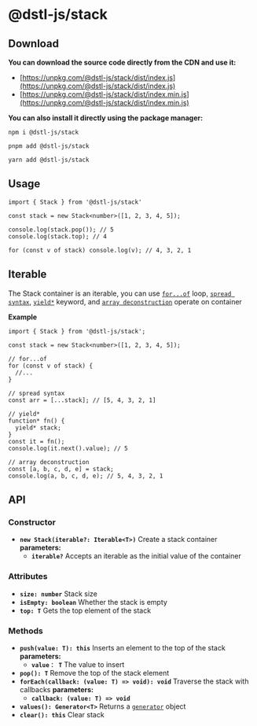 # @dstl-js/stack

## Download

**You can download the source code directly from the CDN and use it:**

- [https://unpkg.com/@dstl-js/stack/dist/index.js](https://unpkg.com/@dstl-js/stack/dist/index.js)
- [https://unpkg.com/@dstl-js/stack/dist/index.min.js](https://unpkg.com/@dstl-js/stack/dist/index.min.js)

**You can also install it directly using the package manager:**

```
npm i @dstl-js/stack
```

```
pnpm add @dstl-js/stack
```

```
yarn add @dstl-js/stack
```

## Usage

```
import { Stack } from '@dstl-js/stack'

const stack = new Stack<number>([1, 2, 3, 4, 5]);

console.log(stack.pop()); // 5
console.log(stack.top); // 4

for (const v of stack) console.log(v); // 4, 3, 2, 1
```

## Iterable

The Stack container is an iterable, you can use [`for...of`](https://developer.mozilla.org/en-US/docs/Web/JavaScript/Reference/Statements/for...of) loop, [`spread syntax`](https://developer.mozilla.org/en-US/docs/Web/JavaScript/Reference/Operators/Spread_syntax), [`yield*`](https://developer.mozilla.org/en-US/docs/Web/JavaScript/Reference/Operators/yield*) keyword, and [`array deconstruction`](https://developer.mozilla.org/en-US/docs/Web/JavaScript/Reference/Operators/Destructuring_assignment) operate on container

**Example**

```
import { Stack } from '@dstl-js/stack';

const stack = new Stack<number>([1, 2, 3, 4, 5]);

// for...of
for (const v of stack) {
  //...
}

// spread syntax
const arr = [...stack]; // [5, 4, 3, 2, 1]

// yield*
function* fn() {
  yield* stack;
}
const it = fn();
console.log(it.next().value); // 5

// array deconstruction
const [a, b, c, d, e] = stack;
console.log(a, b, c, d, e); // 5, 4, 3, 2, 1
```

## API

### Constructor

- **`new Stack(iterable?: Iterable<T>)`** Create a stack container
  **parameters:**
  - **`iterable?`** Accepts an iterable as the initial value of the container

### Attributes

- **`size: number`** Stack size
- **`isEmpty: boolean`** Whether the stack is empty
- **`top: T`** Gets the top element of the stack

### Methods

- **`push(value: T): this`** Inserts an element to the top of the stack
  **parameters:**
  - **`value： T`** The value to insert
- **`pop(): T`** Remove the top of the stack element
- **`forEach(callback: (value: T) => void): void`** Traverse the stack with callbacks
  **parameters:**
  - **`callback: (value: T) => void`**
- **`values(): Generator<T>`** Returns a [`generator`](https://developer.mozilla.org/en-US/docs/Web/JavaScript/Reference/Global_Objects/Generator) object
- **`clear(): this`** Clear stack
